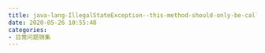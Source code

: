 ```yaml
---
title: java-lang-IllegalStateException--this-method-should-only-be-called-by-
date: 2020-05-26 10:55:48
categories:
- 日常问题锦集
---
```



